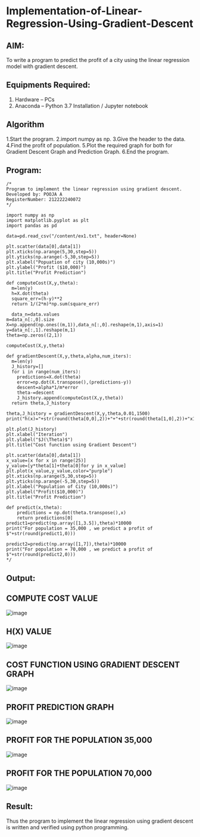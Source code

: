 # Implementation-of-Linear-Regression-Using-Gradient-Descent

## AIM:
To write a program to predict the profit of a city using the linear regression model with gradient descent.

## Equipments Required:
1. Hardware – PCs
2. Anaconda – Python 3.7 Installation / Jupyter notebook

## Algorithm
1.Start the program.
2.import numpy as np.
3.Give the header to the data.
4.Find the profit of population.
5.Plot the required graph for both for Gradient Descent Graph and Prediction Graph.
6.End the program.

## Program:
```
/*
Program to implement the linear regression using gradient descent.
Developed by: POOJA A
RegisterNumber: 212222240072
*/
```
```
import numpy as np
import matplotlib.pyplot as plt
import pandas as pd

data=pd.read_csv("/content/ex1.txt", header=None)

plt.scatter(data[0],data[1])
plt.xticks(np.arange(5,30,step=5))
plt.yticks(np.arange(-5,30,step=5))
plt.xlabel("Popuation of city (10,000s)")
plt.ylabel("Profit ($10,000)")
plt.title("Profit Prediction")

def computeCost(X,y,theta):
  m=len(y)
  h=X.dot(theta)
  square_err=(h-y)**2
  return 1/(2*m)*np.sum(square_err)
  
  data_n=data.values
m=data_n[:,0].size
X=np.append(np.ones((m,1)),data_n[:,0].reshape(m,1),axis=1)
y=data_n[:,1].reshape(m,1)
theta=np.zeros((2,1))

computeCost(X,y,theta)

def gradientDescent(X,y,theta,alpha,num_iters):
  m=len(y)
  J_history=[]
  for i in range(num_iters):
    predictions=X.dot(theta)
    error=np.dot(X.transpose(),(predictions-y))
    descent=alpha*1/m*error
    theta-=descent
    J_history.append(computeCost(X,y,theta))
  return theta,J_history

theta,J_history = gradientDescent(X,y,theta,0.01,1500)
print("h(x)="+str(round(theta[0,0],2))+"+"+str(round(theta[1,0],2))+"x1")

plt.plot(J_history)
plt.xlabel("Iteration")
plt.ylabel("$J(\Theta)$")
plt.title("Cost function using Gradient Descent")

plt.scatter(data[0],data[1])
x_value=[x for x in range(25)]
y_value=[y*theta[1]+theta[0]for y in x_value]
plt.plot(x_value,y_value,color="purple")
plt.xticks(np.arange(5,30,step=5))
plt.yticks(np.arange(-5,30,step=5))
plt.xlabel("Population of City (10,000s)")
plt.ylabel("Profit($10,000)")
plt.title("Profit Prediction")

def predict(x,theta):
    predictions = np.dot(theta.transpose(),x)
    return predictions[0]
predict1=predict(np.array([1,3.5]),theta)*10000
print("For population = 35,000 , we predict a profit of $"+str(round(predict1,0)))

predict2=predict(np.array([1,7]),theta)*10000
print("For population = 70,000 , we predict a profit of $"+str(round(predict2,0)))
*/
```

## Output:
## COMPUTE COST VALUE
![image](https://github.com/poojaanbu0/Implementation-of-Linear-Regression-Using-Gradient-Descent/assets/119390329/9f8dd0d9-71cb-438d-b172-8426560068e7)

## H(X) VALUE
![image](https://github.com/poojaanbu0/Implementation-of-Linear-Regression-Using-Gradient-Descent/assets/119390329/7825cab3-87cc-4e17-8607-b850d603fb6c)

## COST FUNCTION USING GRADIENT DESCENT GRAPH
![image](https://github.com/poojaanbu0/Implementation-of-Linear-Regression-Using-Gradient-Descent/assets/119390329/3717567e-e326-4f5e-8a4c-7c540b85804b)

## PROFIT PREDICTION GRAPH
![image](https://github.com/poojaanbu0/Implementation-of-Linear-Regression-Using-Gradient-Descent/assets/119390329/cbe25494-bf70-4d66-b988-c43bc15a64ba)

## PROFIT FOR THE POPULATION 35,000
![image](https://github.com/poojaanbu0/Implementation-of-Linear-Regression-Using-Gradient-Descent/assets/119390329/532c211c-1f2a-444a-9388-2bead7339c02)

## PROFIT FOR THE POPULATION 70,000
![image](https://github.com/poojaanbu0/Implementation-of-Linear-Regression-Using-Gradient-Descent/assets/119390329/68308261-7103-449c-9b74-894a00169c44)


## Result:
Thus the program to implement the linear regression using gradient descent is written and verified using python programming.
